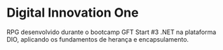 # Digital Innovation One
RPG desenvolvido durante o bootcamp GFT Start #3 .NET na plataforma DIO, aplicando os fundamentos de herança e encapsulamento.
